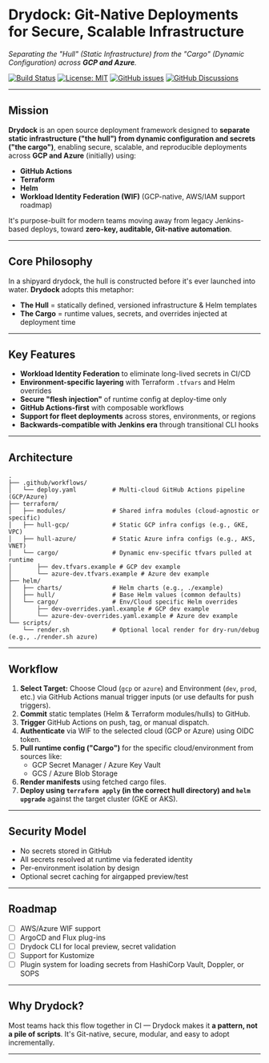 # **Drydock: Git-Native Deployments for Secure, Scalable Infrastructure**

*Separating the "Hull" (Static Infrastructure) from the "Cargo" (Dynamic Configuration) across **GCP and Azure**.*

[![Build Status](https://github.com/YOUR_ORG/YOUR_REPO/actions/workflows/deploy.yaml/badge.svg)](https://github.com/YOUR_ORG/YOUR_REPO/actions/workflows/deploy.yaml)
[![License: MIT](https://img.shields.io/badge/License-MIT-yellow.svg)](https://opensource.org/licenses/MIT) <!-- Replace MIT with your license -->
[![GitHub issues](https://img.shields.io/github/issues/YOUR_ORG/YOUR_REPO)](https://github.com/YOUR_ORG/YOUR_REPO/issues)
[![GitHub Discussions](https://img.shields.io/github/discussions/YOUR_ORG/YOUR_REPO)](https://github.com/YOUR_ORG/YOUR_REPO/discussions)

---

## **Mission**

**Drydock** is an open source deployment framework designed to **separate static infrastructure ("the hull") from dynamic configuration and secrets ("the cargo")**, enabling secure, scalable, and reproducible deployments across **GCP and Azure** (initially) using:

- **GitHub Actions**  
- **Terraform**  
- **Helm**  
- **Workload Identity Federation (WIF)** (GCP-native, AWS/IAM support roadmap)

It's purpose-built for modern teams moving away from legacy Jenkins-based deploys, toward **zero-key, auditable, Git-native automation**.

---

## **Core Philosophy**

In a shipyard drydock, the hull is constructed before it's ever launched into water. **Drydock** adopts this metaphor:

- **The Hull** = statically defined, versioned infrastructure & Helm templates
- **The Cargo** = runtime values, secrets, and overrides injected at deployment time

---

## **Key Features**

- **Workload Identity Federation** to eliminate long-lived secrets in CI/CD
- **Environment-specific layering** with Terraform `.tfvars` and Helm overrides
- **Secure "flesh injection"** of runtime config at deploy-time only
- **GitHub Actions-first** with composable workflows
- **Support for fleet deployments** across stores, environments, or regions
- **Backwards-compatible with Jenkins era** through transitional CLI hooks

---

## **Architecture**

```
.
├── .github/workflows/
│   └── deploy.yaml          # Multi-cloud GitHub Actions pipeline (GCP/Azure)
├── terraform/
│   ├── modules/             # Shared infra modules (cloud-agnostic or specific)
│   ├── hull-gcp/            # Static GCP infra configs (e.g., GKE, VPC)
│   ├── hull-azure/          # Static Azure infra configs (e.g., AKS, VNET)
│   └── cargo/               # Dynamic env-specific tfvars pulled at runtime
│       ├── dev.tfvars.example # GCP dev example
│       └── azure-dev.tfvars.example # Azure dev example
├── helm/
│   ├── charts/              # Helm charts (e.g., ./example)
│   ├── hull/                # Base Helm values (common defaults)
│   └── cargo/               # Env/Cloud specific Helm overrides
│       ├── dev-overrides.yaml.example # GCP dev example
│       └── azure-dev-overrides.yaml.example # Azure dev example
└── scripts/
    └── render.sh            # Optional local render for dry-run/debug (e.g., ./render.sh azure)
```

---

## **Workflow**

1. **Select Target:** Choose Cloud (`gcp` or `azure`) and Environment (`dev`, `prod`, etc.) via GitHub Actions manual trigger inputs (or use defaults for push triggers).
2. **Commit** static templates (Helm & Terraform modules/hulls) to GitHub.
3. **Trigger** GitHub Actions on push, tag, or manual dispatch.
4. **Authenticate** via WIF to the selected cloud (GCP or Azure) using OIDC token.
5. **Pull runtime config ("Cargo")** for the specific cloud/environment from sources like:
   - GCP Secret Manager / Azure Key Vault
   - GCS / Azure Blob Storage
6. **Render manifests** using fetched cargo files.
7. **Deploy using `terraform apply` (in the correct hull directory) and `helm upgrade`** against the target cluster (GKE or AKS).

---

## **Security Model**

- No secrets stored in GitHub
- All secrets resolved at runtime via federated identity
- Per-environment isolation by design
- Optional secret caching for airgapped preview/test

---

## **Roadmap**

- [ ] AWS/Azure WIF support
- [ ] ArgoCD and Flux plug-ins
- [ ] Drydock CLI for local preview, secret validation
- [ ] Support for Kustomize
- [ ] Plugin system for loading secrets from HashiCorp Vault, Doppler, or SOPS

---

## **Why Drydock?**

Most teams hack this flow together in CI — Drydock makes it **a pattern, not a pile of scripts**. It's Git-native, secure, modular, and easy to adopt incrementally.

---
